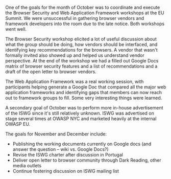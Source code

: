 One of the goals for the month of October was to coordinate and execute
the Browser Security and Web Application Framework workshops at the EU
Summit. We were unsuccessful in gathering browser vendors and framework
developers into the room due to the late notice. Both workshops went
well.

The Browser Security workshop elicited a lot of useful discussion about
what the group should be doing, how vendors should be interfaced, and
identifying key recommendations for the browsers. A vendor that wasn't
formally invited also showed up and helped us understand vendor
perspective. At the end of the workshop we had a filled out Google Docs
matrix of browser security features and a list of recommendations and a
draft of the open letter to browser vendors.

The Web Application Framework was a real working session, with
participants helping generate a Google Doc that compared all the major
web application frameworks and identifying gaps that members can now
reach out to framework groups to fill. Some very interesting things were
learned.

A secondary goal of October was to perform more in-house advertisement
of the ISWG since it's still relatively unknown. ISWG was advertised on
stage several times at OWASP NYC and marketed heavily at the internal
OWASP EU.

The goals for November and December include:

  - Publishing the working documents currently on Google docs (and
    answer the question – wiki vs. Google Docs?)
  - Revise the ISWG charter after discussion in Portugal
  - Deliver open letter to browser community through Dark Reading, other
    media outlets
  - Continue fostering discussion on ISWG mailing list
